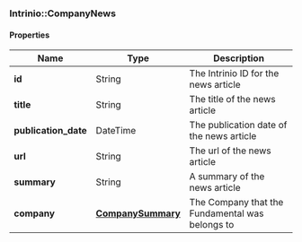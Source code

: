 

[//]: # (CLASS:Intrinio::CompanyNews)

[//]: # (KIND:object)

### Intrinio::CompanyNews

#### Properties

[//]: # (START_DEFINITION)

Name | Type | Description
------------ | ------------- | -------------
**id** | String | The Intrinio ID for the news article &nbsp;
**title** | String | The title of the news article &nbsp;
**publication_date** | DateTime | The publication date of the news article &nbsp;
**url** | String | The url of the news article &nbsp;
**summary** | String | A summary of the news article &nbsp;
**company** | [**CompanySummary**](CompanySummary.md) | The Company that the Fundamental was belongs to &nbsp;

[//]: # (END_DEFINITION)


[//]: # (CONTAINED_CLASS:Intrinio::CompanySummary)



